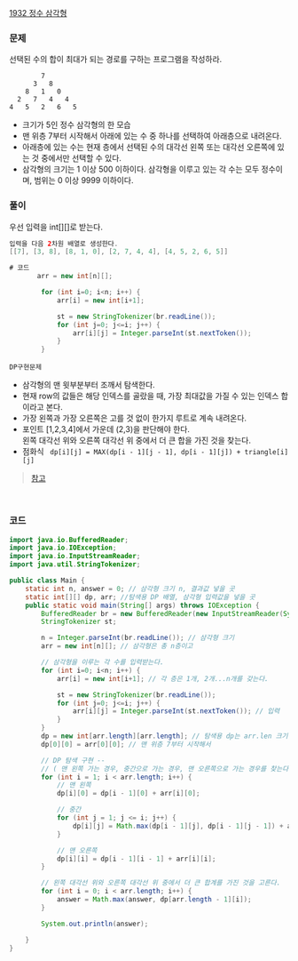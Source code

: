 [1932 정수 삼각형](https://www.acmicpc.net/problem/1932)

### 문제
선택된 수의 합이 최대가 되는 경로를 구하는 프로그램을 작성하라. <br>
```
        7
      3   8
    8   1   0
  2   7   4   4
4   5   2   6   5
```
+ 크기가 5인 정수 삼각형의 한 모습
+ 맨 위층 7부터 시작해서 아래에 있는 수 중 하나를 선택하여 아래층으로 내려온다.
+  아래층에 있는 수는 현재 층에서 선택된 수의 대각선 왼쪽 또는 대각선 오른쪽에 있는 것 중에서만 선택할 수 있다.
+ 삼각형의 크기는 1 이상 500 이하이다. 삼각형을 이루고 있는 각 수는 모두 정수이며, 범위는 0 이상 9999 이하이다.


### 풀이
우선 입력을 int[][]로 받는다.
```java
입력을 다음 2차원 배열로 생성한다.
[[7], [3, 8], [8, 1, 0], [2, 7, 4, 4], [4, 5, 2, 6, 5]]

# 코드
       arr = new int[n][];

        for (int i=0; i<n; i++) {
            arr[i] = new int[i+1];

            st = new StringTokenizer(br.readLine());
            for (int j=0; j<=i; j++) {
                arr[i][j] = Integer.parseInt(st.nextToken());
            }
        }
```



`DP구현문제`
+ 삼각형의 맨 윗부분부터 조깨서 탐색한다.
+ 현재 row의 값들은 해당 인덱스를 골랐을 때, 가장 최대값을 가질 수 있는 인덱스 합이라고 본다.
+ 가장 왼쪽과 가장 오른쪽은 고를 것 없이 한가지 루트로 계속 내려온다.
+ 포인트 [1,2,3,4]에서 가운데 (2,3)을 판단해야 한다. <br> 왼쪽 대각선 위와 오른쪽 대각선 위 중에서 더 큰 합을 가진 것을 찾는다.
+ 점화식 ` dp[i][j] = MAX(dp[i - 1][j - 1], dp[i - 1][j]) + triangle[i][j]`
> [참고](https://easybrother0103.tistory.com/133)

<br>

### 코드
```java
import java.io.BufferedReader;
import java.io.IOException;
import java.io.InputStreamReader;
import java.util.StringTokenizer;

public class Main {
    static int n, answer = 0; // 삼각형 크기 n, 결과값 넣을 곳
    static int[][] dp, arr; //탐색용 DP 배열, 삼각형 입력값을 넣을 곳
    public static void main(String[] args) throws IOException {
        BufferedReader br = new BufferedReader(new InputStreamReader(System.in));
        StringTokenizer st;

        n = Integer.parseInt(br.readLine()); // 삼각형 크기
        arr = new int[n][]; // 삼각형은 총 n층이고

        // 삼각형을 이루는 각 수를 입력받는다.
        for (int i=0; i<n; i++) {
            arr[i] = new int[i+1]; // 각 층은 1개, 2개...n개를 갖는다.

            st = new StringTokenizer(br.readLine());
            for (int j=0; j<=i; j++) {
                arr[i][j] = Integer.parseInt(st.nextToken()); // 입력
            }
        }
        dp = new int[arr.length][arr.length]; // 탐색용 dp는 arr.len 크기만큼
        dp[0][0] = arr[0][0]; // 맨 위층 7부터 시작해서

        // DP 탐색 구현 --
        // ( 맨 왼쪽 가는 경우, 중간으로 가는 경우, 맨 오른쪽으로 가는 경우를 찾는다.)
        for (int i = 1; i < arr.length; i++) {
            // 맨 왼쪽
            dp[i][0] = dp[i - 1][0] + arr[i][0];

            // 중간
            for (int j = 1; j <= i; j++) {
                dp[i][j] = Math.max(dp[i - 1][j], dp[i - 1][j - 1]) + arr[i][j];
            }

            // 맨 오른쪽
            dp[i][i] = dp[i - 1][i - 1] + arr[i][i];
        }

        // 왼쪽 대각선 위와 오른쪽 대각선 위 중에서 더 큰 합계를 가진 것을 고른다.
        for (int i = 0; i < arr.length; i++) {
            answer = Math.max(answer, dp[arr.length - 1][i]);
        }

        System.out.println(answer);

    }
}
```
